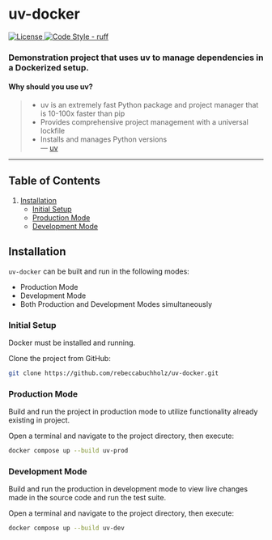 # uv-docker

<div>
    <a href="https://github.com/rebeccabuchholz/uv-docker/blob/main/LICENSE" target="_blank">
      <img alt="License" src="https://img.shields.io/pypi/l/websnap?color=%232780C1">
    </a>
    <a href="https://docs.astral.sh/ruff" target="_blank">
       <img alt="Code Style - ruff" src="https://img.shields.io/badge/style-ruff-41B5BE?style=flat">
    </a>
</div>

### Demonstration project that uses uv to manage dependencies in a Dockerized setup.

#### Why should you use uv?

> - uv is an extremely fast Python package and project manager that is 10-100x faster than pip 
> - Provides comprehensive project management with a universal lockfile
> - Installs and manages Python versions <br>
> — [uv](https://docs.astral.sh/uv/)

---


## Table of Contents
1. [Installation](#installation)
    - [Initial Setup](#initial-setup)
    - [Production Mode](#production-mode)
    - [Development Mode](#development-mode)


## Installation

`uv-docker` can be built and run in the following modes:
- Production Mode
- Development Mode
- Both Production and Development Modes simultaneously  

### Initial Setup

Docker must be installed and running. 

Clone the project from GitHub: 

```bash
git clone https://github.com/rebeccabuchholz/uv-docker.git
```

### Production Mode

Build and run the project in production mode to utilize functionality already existing in project.  

Open a terminal and navigate to the project directory, then execute:
```bash
docker compose up --build uv-prod
```

### Development Mode

Build and run the production in development mode to view live changes made in the source code and run the test suite. 

Open a terminal and navigate to the project directory, then execute:
```bash
docker compose up --build uv-dev
```
